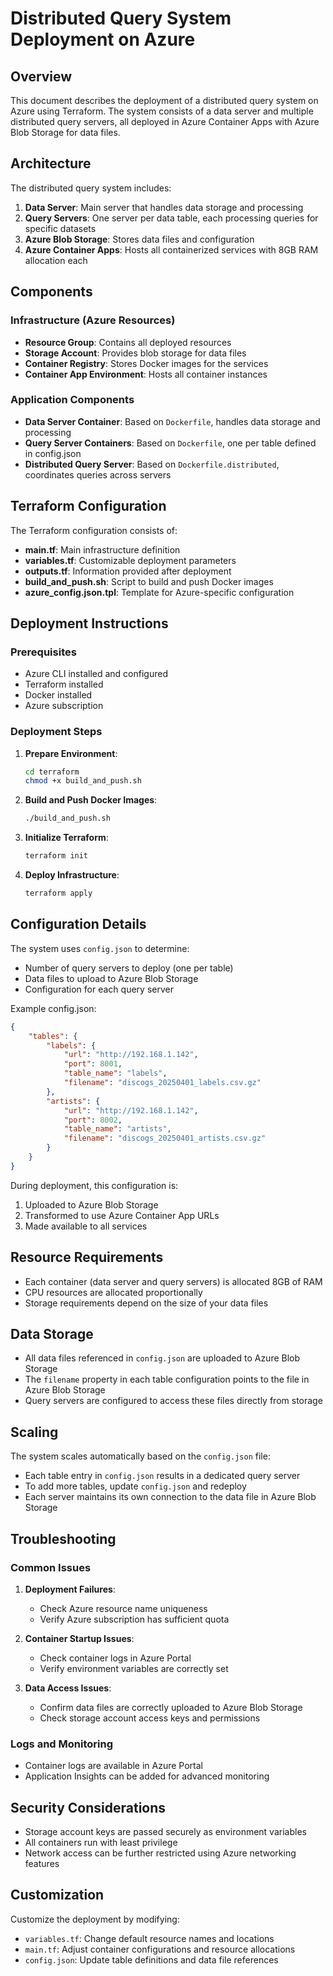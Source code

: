 # Distributed Query System Deployment on Azure

## Overview

This document describes the deployment of a distributed query system on Azure using Terraform. The system consists of a data server and multiple distributed query servers, all deployed in Azure Container Apps with Azure Blob Storage for data files.

## Architecture

The distributed query system includes:

1. **Data Server**: Main server that handles data storage and processing
2. **Query Servers**: One server per data table, each processing queries for specific datasets
3. **Azure Blob Storage**: Stores data files and configuration
4. **Azure Container Apps**: Hosts all containerized services with 8GB RAM allocation each

## Components

### Infrastructure (Azure Resources)

- **Resource Group**: Contains all deployed resources
- **Storage Account**: Provides blob storage for data files
- **Container Registry**: Stores Docker images for the services
- **Container App Environment**: Hosts all container instances

### Application Components

- **Data Server Container**: Based on `Dockerfile`, handles data storage and processing
- **Query Server Containers**: Based on `Dockerfile`, one per table defined in config.json
- **Distributed Query Server**: Based on `Dockerfile.distributed`, coordinates queries across servers

## Terraform Configuration

The Terraform configuration consists of:

- **main.tf**: Main infrastructure definition
- **variables.tf**: Customizable deployment parameters
- **outputs.tf**: Information provided after deployment
- **build_and_push.sh**: Script to build and push Docker images
- **azure_config.json.tpl**: Template for Azure-specific configuration

## Deployment Instructions

### Prerequisites

- Azure CLI installed and configured
- Terraform installed
- Docker installed
- Azure subscription

### Deployment Steps

1. **Prepare Environment**:
   ```bash
   cd terraform
   chmod +x build_and_push.sh
   ```

2. **Build and Push Docker Images**:
   ```bash
   ./build_and_push.sh
   ```

3. **Initialize Terraform**:
   ```bash
   terraform init
   ```

4. **Deploy Infrastructure**:
   ```bash
   terraform apply
   ```

## Configuration Details

The system uses `config.json` to determine:

- Number of query servers to deploy (one per table)
- Data files to upload to Azure Blob Storage
- Configuration for each query server

Example config.json:
```json
{
    "tables": {
        "labels": {
            "url": "http://192.168.1.142",
            "port": 8001,
            "table_name": "labels",
            "filename": "discogs_20250401_labels.csv.gz"
        },
        "artists": {
            "url": "http://192.168.1.142",
            "port": 8002,
            "table_name": "artists",
            "filename": "discogs_20250401_artists.csv.gz"
        }
    }
}
```

During deployment, this configuration is:
1. Uploaded to Azure Blob Storage
2. Transformed to use Azure Container App URLs
3. Made available to all services

## Resource Requirements

- Each container (data server and query servers) is allocated 8GB of RAM
- CPU resources are allocated proportionally
- Storage requirements depend on the size of your data files

## Data Storage

- All data files referenced in `config.json` are uploaded to Azure Blob Storage
- The `filename` property in each table configuration points to the file in Azure Blob Storage
- Query servers are configured to access these files directly from storage

## Scaling

The system scales automatically based on the `config.json` file:

- Each table entry in `config.json` results in a dedicated query server
- To add more tables, update `config.json` and redeploy
- Each server maintains its own connection to the data file in Azure Blob Storage

## Troubleshooting

### Common Issues

1. **Deployment Failures**:
   - Check Azure resource name uniqueness
   - Verify Azure subscription has sufficient quota

2. **Container Startup Issues**:
   - Check container logs in Azure Portal
   - Verify environment variables are correctly set

3. **Data Access Issues**:
   - Confirm data files are correctly uploaded to Azure Blob Storage
   - Check storage account access keys and permissions

### Logs and Monitoring

- Container logs are available in Azure Portal
- Application Insights can be added for advanced monitoring

## Security Considerations

- Storage account keys are passed securely as environment variables
- All containers run with least privilege
- Network access can be further restricted using Azure networking features

## Customization

Customize the deployment by modifying:

- `variables.tf`: Change default resource names and locations
- `main.tf`: Adjust container configurations and resource allocations
- `config.json`: Update table definitions and data file references
